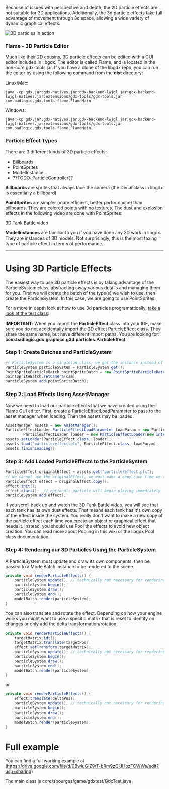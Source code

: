 Because of issues with perspective and depth, the 2D particle effects are not suitable for 3D applications.  Additionally, the 3d particle effects take full advantage of movement through 3d space, allowing a wide variety of dynamic graphical effects.

![3D particles in action](http://www.pixelscientists.com/images/flamedemo.gif)

### Flame - 3D Particle Editor
Much like their 2D cousins, 3D particle effects can be edited with a GUI editor included in libgdx.
The editor is called Flame, and is located in the non-core gdx-tools.jar.  If you have a clone of the libgdx repo, you can run the editor by using the following command from the **dist** directory:

Linux/Mac:
```
java -cp gdx.jar:gdx-natives.jar:gdx-backend-lwjgl.jar:gdx-backend-lwjgl-natives.jar:extensions/gdx-tools/gdx-tools.jar com.badlogic.gdx.tools.flame.FlameMain
```

Windows:
```
java -cp gdx.jar;gdx-natives.jar;gdx-backend-lwjgl.jar;gdx-backend-lwjgl-natives.jar;extensions/gdx-tools/gdx-tools.jar com.badlogic.gdx.tools.flame.FlameMain
```

### Particle Effect Types
There are 3 different kinds of 3D particle effects:
* Billboards
* PointSprites
* ModelInstance
* ??TODO: ParticleController??

**Billboards** are sprites that always face the camera (the Decal class in libgdx is essentially a billboard)

**PointSprites** are simpler (more efficient, better performance) than billboards.  They are colored points with no textures.  The dust and explosion effects in the following video are done with PointSprites:

[3D Tank Battle video](https://www.youtube.com/watch?v=lt9kYDb9p78)

**ModelInstances** are familiar to you if you have done any 3D work in libgdx.  They are instances of 3D models.  Not surprisingly, this is the most taxing type of particle effect in terms of performance.

-----------------

# Using 3D Particle Effects
The easiest way to use 3D particle effects is by taking advantage of the ParticleSystem class, abstracting away various details and managing them for you. First we will create the batch of the type(s) we wish to use, then create the ParticleSystem.  In this case, we are going to use PointSprites

For a more in depth look at how to use 3d particles programattically, [take a look at the test class](https://github.com/libgdx/libgdx/blob/master/tests/gdx-tests/src/com/badlogic/gdx/tests/g3d/ParticleControllerTest.java):

**IMPORTANT**: When you import the **ParticleEffect** class into your IDE, make sure you do not accidentally import the 2D effect ParticleEffect class.  They share the same name, but have different import paths. You are looking for: **com.badlogic.gdx.graphics.g3d.particles.ParticleEffect**

### Step 1: Create Batches and ParticleSystem
```java
// ParticleSystem is a singleton class, we get the instance instead of creating a new object:
ParticleSystem particleSystem = ParticleSystem.get();
PointSpriteParticleBatch pointSpriteBatch = new PointSpriteParticleBatch();
pointSpriteBatch.setCamera(cam);
particleSystem.add(pointSpriteBatch);
```

### Step 2: Load Effects Using AssetManager
Now we need to load our particle effects that we have created using the Flame GUI editor.
First, create a ParticleEffectLoadParameter to pass to the asset manager when loading.
Then the assets may be loaded.
```java
AssetManager assets = new AssetManager();
ParticleEffectLoader.ParticleEffectLoadParameter loadParam = new ParticleEffectLoader.ParticleEffectLoadParameter(particleSystem.getBatches());
		ParticleEffectLoader loader = new ParticleEffectLoader(new InternalFileHandleResolver());
assets.setLoader(ParticleEffect.class, loader);
assets.load("particle/effect.pfx", ParticleEffect.class, loadParam);
assets.finishLoading()
```

### Step 3: Add Loaded ParticleEffects to the ParticleSystem
```java
ParticleEffect originalEffect = assets.get("particle/effect.pfx");
// we cannot use the originalEffect, we must make a copy each time we create new particle effect
ParticleEffect effect = originalEffect.copy();
effect.init();
effect.start();  // optional: particle will begin playing immediately
particleSystem.add(effect);
```

If you scroll back up and watch the 3D Tank Battle video, you will see that each tank has its own dust effects.  That means each tank has it's own copy of the effect inside the system.  You really don't want to make a new copy of the particle effect each time you create an object or graphical effect that needs it.  Instead, you should use Pool the effects to avoid new object creation. You can read more about Pooling in this wiki or the libgdx Pool class documentation.

### Step 4: Rendering our 3D Particles Using the ParticleSystem
A ParticleSystem must update and draw its own components, then be passed to a ModelBatch instance to be rendered to the scene.
```java
private void renderParticleEffects() {
	particleSystem.update(); // technically not necessary for rendering
	particleSystem.begin();
	particleSystem.draw();
	particleSystem.end();
	modelBatch.render(particleSystem);
}
```

You can also translate and rotate the effect.  Depending on how your engine works you might want to use a specific matrix that is reset to identity on changes or only add the delta transformation/rotation.

```java
private void renderParticleEffects() {
	targetMatrix.idt();
	targetMatrix.translate(targetPos);
	effect.setTransform(targetMatrix);
	particleSystem.update(); // technically not necessary for rendering
	particleSystem.begin();
	particleSystem.draw();
	particleSystem.end();
	modelBatch.render(particleSystem);
}
```

or

```java
private void renderParticleEffects() {
	effect.translate(deltaPos);
	particleSystem.update(); // technically not necessary for rendering
	particleSystem.begin();
	particleSystem.draw();
	particleSystem.end();
	modelBatch.render(particleSystem);
}
```
# Full example
You can find a full working example at (https://drive.google.com/file/d/0BwiuGlZ9rT-bRm9zQlJHbzFCWWs/edit?usp=sharing)

The main class is core/sbourges/game/gdxtest/GdxTest.java
